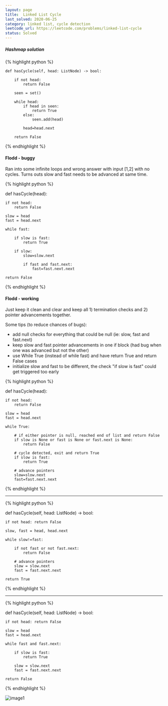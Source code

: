 ```yaml
---
layout: page
title:  Linked List Cycle
last_solved: 2020-06-25
category: linked list, cycle detection
leetcode_url: https://leetcode.com/problems/linked-list-cycle
status: Solved
---
```


##### Hashmap solution

{% highlight python %}

    def hasCycle(self, head: ListNode) -> bool:

        if not head:
            return False
        
        seen = set()
        
        while head:
            if head in seen:
                return True
            else:
                seen.add(head)
            
            head=head.next
        
        return False

{% endhighlight %}

#### Flodd - buggy

Ran into some infinite loops and wrong answer with input [1,2] with no cycles.
Turns outs slow and fast needs to be advanced at same time.

{% highlight python %}

def hasCycle(head):

    if not head:
        return False
    
    slow = head
    fast = head.next
    
    while fast:

        if slow is fast:
            return True

        if slow:
            slow=slow.next
            
            if fast and fast.next:
                fast=fast.next.next            
        
    return False

{% endhighlight %}


#### Flodd - working

Just keep it clean and clear and keep all 1) termination checks and 2) pointer advancements together.

Some tips (to reduce chances of bugs):
- add null checks for everything that could be null (ie: slow, fast and fast.next)
- keep slow and fast pointer advancements in one if block (had bug when one was advanced but not the other)
- use While True (instead of while fast) and have return True and return False cases
- initialize slow and fast to be different, the check "if slow is fast" could get triggered too early



{% highlight python %}

def hasCycle(head):

    if not head:
        return False
    
    slow = head
    fast = head.next
    
    while True:

        # if either pointer is null, reached end of list and return False
        if slow is None or fast is None or fast.next is None:
            return False

        # cycle detected, exit and return True
        if slow is fast:
            return True 

        # advance pointers
        slow=slow.next
        fast=fast.next.next

{% endhighlight %}

___________

{% highlight python %}

def hasCycle(self, head: ListNode) -> bool:

    if not head: return False
    
    slow, fast = head, head.next
    
    while slow!=fast:
        
        if not fast or not fast.next:
            return False

        # advance pointers
        slow = slow.next
        fast = fast.next.next

    return True

{% endhighlight %}

_____________

{% highlight python %}

def hasCycle(self, head: ListNode) -> bool:

    if not head: return False
    
    slow = head
    fast = head.next
    
    while fast and fast.next:
        
        if slow is fast:
            return True
        
        slow = slow.next
        fast = fast.next.next
        
    return False

{% endhighlight %}

![image1]()
